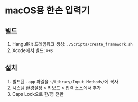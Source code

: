 # macOS용 한손 입력기

## 빌드

1. HangulKit 프레임워크 생성: `./Scripts/create_framework.sh`
2. Xcode에서 빌드: `⌘+B`

## 설치

1. 빌드된 `.app` 파일을 `~/Library/Input Methods/`에 복사
2. 시스템 환경설정 > 키보드 > 입력 소스에서 추가
3. Caps Lock으로 한/영 전환